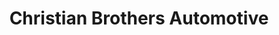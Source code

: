 ---
title: "Christian Brothers Automotive"
url: /grand-rapids/christian-brothers-automotive/
shop: car repair
---
